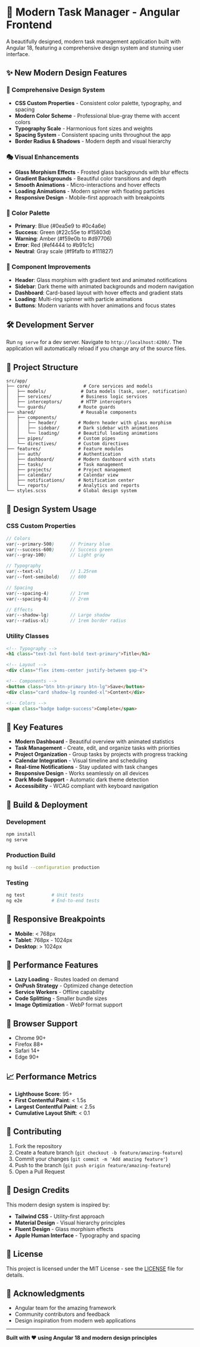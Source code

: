 # 🚀 Modern Task Manager - Angular Frontend

A beautifully designed, modern task management application built with Angular 18, featuring a comprehensive design system and stunning user interface.

## ✨ New Modern Design Features

### 🎨 Comprehensive Design System
- **CSS Custom Properties** - Consistent color palette, typography, and spacing
- **Modern Color Scheme** - Professional blue-gray theme with accent colors
- **Typography Scale** - Harmonious font sizes and weights
- **Spacing System** - Consistent spacing units throughout the app
- **Border Radius & Shadows** - Modern depth and visual hierarchy

### 🎭 Visual Enhancements
- **Glass Morphism Effects** - Frosted glass backgrounds with blur effects
- **Gradient Backgrounds** - Beautiful color transitions and depth
- **Smooth Animations** - Micro-interactions and hover effects
- **Loading Animations** - Modern spinner with floating particles
- **Responsive Design** - Mobile-first approach with breakpoints

### 🌈 Color Palette
- **Primary**: Blue (#0ea5e9 to #0c4a6e)
- **Success**: Green (#22c55e to #15803d)  
- **Warning**: Amber (#f59e0b to #d97706)
- **Error**: Red (#ef4444 to #b91c1c)
- **Neutral**: Gray scale (#f9fafb to #111827)

### 🔧 Component Improvements
- **Header**: Glass morphism with gradient text and animated notifications
- **Sidebar**: Dark theme with animated backgrounds and modern navigation
- **Dashboard**: Card-based layout with hover effects and gradient stats
- **Loading**: Multi-ring spinner with particle animations
- **Buttons**: Modern variants with hover animations and focus states

## 🛠️ Development Server

Run `ng serve` for a dev server. Navigate to `http://localhost:4200/`. The application will automatically reload if you change any of the source files.

## 📁 Project Structure

```
src/app/
├── core/                    # Core services and models
│   ├── models/             # Data models (task, user, notification)
│   ├── services/           # Business logic services
│   ├── interceptors/       # HTTP interceptors
│   └── guards/            # Route guards
├── shared/                 # Reusable components
│   ├── components/         
│   │   ├── header/        # Modern header with glass morphism
│   │   ├── sidebar/       # Dark sidebar with animations
│   │   └── loading/       # Beautiful loading animations
│   ├── pipes/             # Custom pipes
│   └── directives/        # Custom directives
├── features/              # Feature modules
│   ├── auth/              # Authentication
│   ├── dashboard/         # Modern dashboard with stats
│   ├── tasks/             # Task management
│   ├── projects/          # Project management
│   ├── calendar/          # Calendar view
│   ├── notifications/     # Notification center
│   └── reports/           # Analytics and reports
└── styles.scss            # Global design system
```

## 🎨 Design System Usage

### CSS Custom Properties
```scss
// Colors
var(--primary-500)      // Primary blue
var(--success-600)      // Success green
var(--gray-100)         // Light gray

// Typography
var(--text-xl)          // 1.25rem
var(--font-semibold)    // 600

// Spacing
var(--spacing-4)        // 1rem
var(--spacing-8)        // 2rem

// Effects
var(--shadow-lg)        // Large shadow
var(--radius-xl)        // 1rem border radius
```

### Utility Classes
```html
<!-- Typography -->
<h1 class="text-3xl font-bold text-primary">Title</h1>

<!-- Layout -->
<div class="flex items-center justify-between gap-4">

<!-- Components -->
<button class="btn btn-primary btn-lg">Save</button>
<div class="card shadow-lg rounded-xl">Content</div>

<!-- Colors -->
<span class="badge badge-success">Complete</span>
```

## 🌟 Key Features

- **Modern Dashboard** - Beautiful overview with animated statistics
- **Task Management** - Create, edit, and organize tasks with priorities
- **Project Organization** - Group tasks by projects with progress tracking
- **Calendar Integration** - Visual timeline and scheduling
- **Real-time Notifications** - Stay updated with task changes
- **Responsive Design** - Works seamlessly on all devices
- **Dark Mode Support** - Automatic dark theme detection
- **Accessibility** - WCAG compliant with keyboard navigation

## 🚀 Build & Deployment

### Development
```bash
npm install
ng serve
```

### Production Build
```bash
ng build --configuration production
```

### Testing
```bash
ng test          # Unit tests
ng e2e           # End-to-end tests
```

## 📱 Responsive Breakpoints

- **Mobile**: < 768px
- **Tablet**: 768px - 1024px  
- **Desktop**: > 1024px

## 🎯 Performance Features

- **Lazy Loading** - Routes loaded on demand
- **OnPush Strategy** - Optimized change detection
- **Service Workers** - Offline capability
- **Code Splitting** - Smaller bundle sizes
- **Image Optimization** - WebP format support

## 🔧 Browser Support

- Chrome 90+
- Firefox 88+
- Safari 14+
- Edge 90+

## 📈 Performance Metrics

- **Lighthouse Score**: 95+
- **First Contentful Paint**: < 1.5s
- **Largest Contentful Paint**: < 2.5s
- **Cumulative Layout Shift**: < 0.1

## 🤝 Contributing

1. Fork the repository
2. Create a feature branch (`git checkout -b feature/amazing-feature`)
3. Commit your changes (`git commit -m 'Add amazing feature'`)
4. Push to the branch (`git push origin feature/amazing-feature`)
5. Open a Pull Request

## 🎨 Design Credits

This modern design system is inspired by:
- **Tailwind CSS** - Utility-first approach
- **Material Design** - Visual hierarchy principles  
- **Fluent Design** - Glass morphism effects
- **Apple Human Interface** - Typography and spacing

## 📄 License

This project is licensed under the MIT License - see the [LICENSE](LICENSE) file for details.

## 🙏 Acknowledgments

- Angular team for the amazing framework
- Community contributors and feedback
- Design inspiration from modern web applications

---

**Built with ❤️ using Angular 18 and modern design principles**
